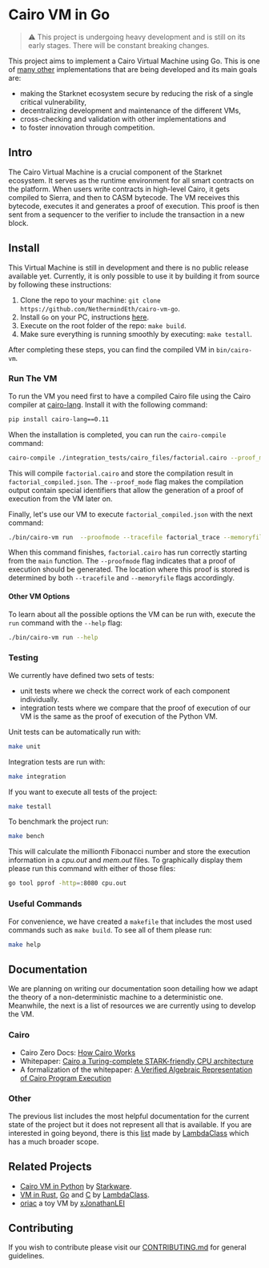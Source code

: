 # Cairo VM in Go

> ⚠️  This project is undergoing heavy development and is still on its early stages. There will be constant breaking changes.

This project aims to implement a Cairo Virtual Machine using Go. This is one of [many other](#related-projects) implementations that are being developed and its main goals are:

* making the Starknet ecosystem secure by reducing the risk of a single critical vulnerability,
* decentralizing development and maintenance of the different VMs,
* cross-checking and validation with other implementations and
* to foster innovation through competition.

## Intro

The Cairo Virtual Machine is a crucial component of the Starknet ecosystem. It serves as the runtime environment for all smart contracts on the platform. 
When users write contracts in high-level Cairo, it gets compiled to Sierra, and then to CASM bytecode. The VM receives this bytecode, executes it and generates a proof of execution. This proof is then sent from a sequencer to the verifier to include the transaction in a new block.

## Install

This Virtual Machine is still in development and there is no public release available yet.
Currently, it is only possible to use it by building it from source by following these instructions:

1. Clone the repo to your machine: `git clone https://github.com/NethermindEth/cairo-vm-go`.
2. Install `Go` on your PC, instructions [here](https://go.dev/.doc/install).
3. Execute on the root folder of the repo: `make build`.
4. Make sure everything is running smoothly by executing: `make testall`.

After completing these steps, you can find the compiled VM in `bin/cairo-vm`.

### Run The VM

To run the VM you need first to have a compiled Cairo file using the Cairo compiler at [cairo-lang](https://github.com/starkware-libs/cairo-lang).
Install it with the following command:

```bash
pip install cairo-lang==0.11
```

When the installation is completed, you can run the `cairo-compile` command:

```bash
cairo-compile ./integration_tests/cairo_files/factorial.cairo --proof_mode --output ./factorial_compiled.json
```

This will compile `factorial.cairo` and store the compilation result in `factorial_compiled.json`. The `--proof_mode` flag makes the compilation output contain special identifiers that allow the generation of a proof of execution from the VM later on. 

Finally, let's use our VM to execute `factorial_compiled.json` with the next command:

```bash
./bin/cairo-vm run  --proofmode --tracefile factorial_trace --memoryfile factorial_memory factorial_compiled.json
```

When this command finishes, `factorial.cairo` has run correctly starting from the `main` function. The `--proofmode` flag indicates that a proof of execution should be generated. The location where this proof is stored is determined by both `--tracefile` and `--memoryfile` flags accordingly.

#### Other VM Options

To learn about all the possible options the VM can be run with, execute the `run` command with the `--help` flag:

```bash
./bin/cairo-vm run --help
```

### Testing

We currently have defined two sets of tests:

* unit tests where we check the correct work of each component individually.
* integration tests where we compare that the proof of execution of our VM is the same as the proof of execution of the Python VM.

Unit tests can be automatically run with:

```bash
make unit
```

Integration tests are run with:

```bash
make integration
```

If you want to execute all tests of the project:

```bash
make testall
```

To benchmark the project run:

```bash
make bench
```

This will calculate the millionth Fibonacci number and store the execution information in a _cpu.out_ and _mem.out_ files. To graphically display them please run this command with either of those files:

```bash
go tool pprof -http=:8080 cpu.out
```


### Useful Commands

For convenience, we have created a `makefile` that includes the most used commands such as `make build`. To see all of them please run:
```bash
make help
```

## Documentation

We are planning on writing our documentation soon detailing how we adapt the theory of a non-deterministic machine to a deterministic one. Meanwhile, the next is a list of resources we are currently using to develop the VM.

### Cairo

* Cairo Zero Docs: [How Cairo Works](https://docs.cairo-lang.org/0.12.0/how_cairo_works/index.html)
* Whitepaper: [Cairo a Turing-complete STARK-friendly CPU architecture](https://eprint.iacr.org/2021/1063.pdf)
* A formalization of the whitepaper: [A Verified Algebraic Representation of Cairo Program Execution](https://arxiv.org/pdf/2109.14534.pdf)

### Other

The previous list includes the most helpful documentation for the current state of the project but it does not represent all that is available. If you are interested in going beyond, there is this [list](https://github.com/lambdaclass/cairo-vm#-documentation) made by [LambdaClass](https://github.com/lambdaclass) which has a much broader scope.

## Related Projects

* [Cairo VM in Python](https://github.com/starkware-libs/cairo-lang) by [Starkware](https://github.com/starkware-libs).
* [VM in Rust](https://github.com/lambdaclass/cairo-vm), [Go](https://github.com/lambdaclass/cairo-vm.go) and [C](https://github.com/lambdaclass/cairo-vm.c) by [LambdaClass](https://github.com/lambdaclass).
* [oriac](https://github.com/xJonathanLEI/oriac/) a toy VM by [xJonathanLEI](https://github.com/xJonathanLEI)

## Contributing

If you wish to contribute please visit our [CONTRIBUTING.md](./CONTRIBUTING.md) for general guidelines.
